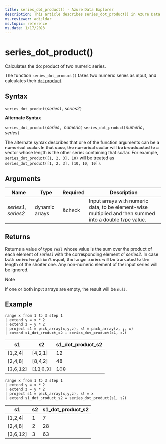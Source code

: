```yaml
---
title: series_dot_product() - Azure Data Explorer
description: This article describes series_dot_product() in Azure Data Explorer.
ms.reviewer: adieldar
ms.topic: reference
ms.date: 1/17/2023
---
```

# series_dot_product()

Calculates the dot product of two numeric series.

The function `series_dot_product()` takes two numeric series as input, and calculates their [dot product](https://en.wikipedia.org/wiki/Dot_product).

## Syntax

`series_dot_product(`*series1*`,` *series2*`)`

**Alternate Syntax**

`series_dot_product(`*series*`, `*numeric*`)`
`series_dot_product(`*numeric*`, `*series*`)`

The alternate syntax describes that one of the function arguments can be a numerical scalar.
In that case, the numerical scalar will be broadcasted to a vector whose length is the other series containing that scalar.
For example, `series_dot_product([1, 2, 3], 10)` will be treated as `series_dot_product([1, 2, 3], [10, 10, 10])`.

## Arguments

| Name | Type | Required | Description |
|--|--|--|--|
| *series1, series2* | dynamic arrays |  &check | Input arrays with numeric data, to be element-wise multiplied and then summed into a double type value.

## Returns

Returns a value of type `real` whose value is the sum over the product of each element of *series1* with the corresponding element of *series2*.
In case both series length isn't equal, the longer series will be truncated to the length of the shorter one.
Any non-numeric element of the input series will be ignored.

> [!NOTE]
> If one or both input arrays are empty, the result will be `null`.

## Example

<!-- csl: https://help.kusto.windows.net/Samples -->
```kusto
range x from 1 to 3 step 1 
| extend y = x * 2
| extend z = y * 2
| project s1 = pack_array(x,y,z), s2 = pack_array(z, y, x)
| extend s1_dot_product_s2 = series_dot_product(s1, s2)
```

|s1|s2|s1_dot_product_s2|
|---|---|---|
|[1,2,4]|[4,2,1]|12|
|[2,4,8]|[8,4,2]|48|
|[3,6,12]|[12,6,3]|108|

<!-- csl: https://help.kusto.windows.net/Samples -->
```kusto
range x from 1 to 3 step 1 
| extend y = x * 2
| extend z = y * 2
| project s1 = pack_array(x,y,z), s2 = x
| extend s1_dot_product_s2 = series_dot_product(s1, s2)
```

|s1|s2|s1_dot_product_s2|
|---|---|---|
|[1,2,4]|1|7|
|[2,4,8]|2|28|
|[3,6,12]|3|63|
